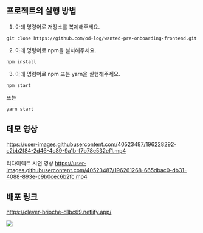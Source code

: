 ## 프로젝트의 실행 방법

1. 아래 명령어로 저장소를 복제해주세요.
```
git clone https://github.com/od-log/wanted-pre-onboarding-frontend.git
```
2. 아래 명령어로 npm을 설치해주세요.
```
npm install
```
3. 아래 명령어로 npm 또는 yarn을 실행해주세요.
```
npm start
```
또는
```
yarn start
```

## 데모 영상
https://user-images.githubusercontent.com/40523487/196228292-c2bb2f84-2d46-4c89-9a1b-f7b78e532ef1.mp4

리다이렉트 시연 영상
https://user-images.githubusercontent.com/40523487/196261268-665dbac0-db31-4088-893e-c9b0cec6b2fc.mp4


## 배포 링크
https://clever-brioche-d1bc69.netlify.app/

<img src="https://img.shields.io/badge/React-black?style=flat-square&logo=React&logoColor=#61DBFB"/>





